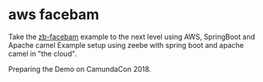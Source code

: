 # aws facebam

Take the [zb-facebam](https://github.com/zeebe-io/zb-facebam) example to the next level using AWS, SpringBoot and Apache camel
Example setup using zeebe with spring boot and apache camel in "the cloud".

Preparing the Demo on CamundaCon 2018.
